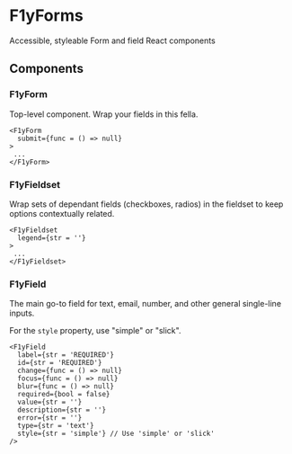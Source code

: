 # F1yForms #
Accessible, styleable Form and field React components

## Components ##


### F1yForm ###
Top-level component. Wrap your fields in this fella.

```
<F1yForm 
  submit={func = () => null}
>
 ...
</F1yForm>
```


### F1yFieldset ###
Wrap sets of dependant fields (checkboxes, radios) in the fieldset to keep options contextually related.

```
<F1yFieldset 
  legend={str = ''}
>
 ...
</F1yFieldset>
```


### F1yField ###
The main go-to field for text, email, number, and other general single-line inputs. 

For the `style` property, use "simple" or "slick".

```
<F1yField
  label={str = 'REQUIRED'}
  id={str = 'REQUIRED'}
  change={func = () => null}
  focus={func = () => null}
  blur={func = () => null}
  required={bool = false}
  value={str = ''}
  description={str = ''}
  error={str = ''}
  type={str = 'text'}
  style={str = 'simple'} // Use 'simple' or 'slick'
/>
```